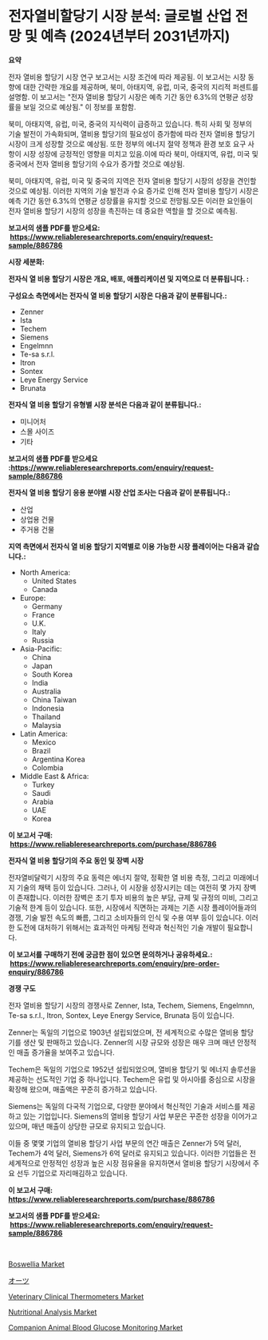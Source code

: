 <p><h1>전자열비할당기 시장 분석: 글로벌 산업 전망 및 예측 (2024년부터 2031년까지)</h1></p><p><strong>요약</strong></p>
<p><p>전자 열비용 할당기 시장 연구 보고서는 시장 조건에 따라 제공됨. 이 보고서는 시장 동향에 대한 간략한 개요를 제공하며, 북미, 아태지역, 유럽, 미국, 중국의 지리적 퍼센트를 설명함. 이 보고서는 "전자 열비용 할당기 시장은 예측 기간 동안 6.3%의 연평균 성장률을 보일 것으로 예상됨." 이 정보를 포함함.</p><p>북미, 아태지역, 유럽, 미국, 중국의 지식력이 급증하고 있습니다. 특히 사회 및 정부의 기술 발전이 가속화되며, 열비용 할당기의 필요성이 증가함에 따라 전자 열비용 할당기 시장이 크게 성장할 것으로 예상됨. 또한 정부의 에너지 절약 정책과 환경 보호 요구 사항이 시장 성장에 긍정적인 영향을 미치고 있음.이에 따라 북미, 아태지역, 유럽, 미국 및 중국에서 전자 열비용 할당기의 수요가 증가할 것으로 예상됨. </p><p>북미, 아태지역, 유럽, 미국 및 중국의 지역은 전자 열비용 할당기 시장의 성장을 견인할 것으로 예상됨. 이러한 지역의 기술 발전과 수요 증가로 인해 전자 열비용 할당기 시장은 예측 기간 동안 6.3%의 연평균 성장률을 유지할 것으로 전망됨.모든 이러한 요인들이 전자 열비용 할당기 시장의 성장을 촉진하는 데 중요한 역할을 할 것으로 예측됨.</p></p>
<p><strong>보고서의 샘플 PDF를 받으세요: &nbsp;<a href="https://www.reliableresearchreports.com/enquiry/request-sample/886786">https://www.reliableresearchreports.com/enquiry/request-sample/886786</a></strong></p>
<p><strong>시장 세분화:</strong></p>
<p><strong> 전자식 열 비용 할당기 시장은 개요, 배포, 애플리케이션 및 지역으로 더 분류됩니다. :</strong></p>
<p><strong>구성요소 측면에서는 전자식 열 비용 할당기 시장은 다음과 같이 분류됩니다.:</strong></p>
<p><ul><li>Zenner</li><li>Ista</li><li>Techem</li><li>Siemens</li><li>Engelmnn</li><li>Te-sa s.r.l.</li><li>Itron</li><li>Sontex</li><li>Leye Energy Service</li><li>Brunata</li></ul></p>
<p><strong> 전자식 열 비용 할당기 유형별 시장 분석은 다음과 같이 분류됩니다.:</strong></p>
<p><ul><li>미니어처</li><li>스몰 사이즈</li><li>기타</li></ul></p>
<p><strong>보고서의 샘플 PDF를 받으세요 :<a href="https://www.reliableresearchreports.com/enquiry/request-sample/886786">https://www.reliableresearchreports.com/enquiry/request-sample/886786</a></strong></p>
<p><strong> 전자식 열 비용 할당기 응용 분야별 시장 산업 조사는 다음과 같이 분류됩니다.:</strong></p>
<p><ul><li>산업</li><li>상업용 건물</li><li>주거용 건물</li></ul></p>
<p><strong>지역 측면에서 전자식 열 비용 할당기 지역별로 이용 가능한 시장 플레이어는 다음과 같습니다.:</strong></p>
<p><ul>
    <li>
        North America:
        <ul>
            <li>United States</li>
            <li>Canada</li>
        </ul>
    </li>
    <li>
        Europe:
        <ul>
            <li>Germany</li>
            <li>France</li>
            <li>U.K.</li>
            <li>Italy</li>
            <li>Russia</li>
        </ul>
    </li>
    <li>
        Asia-Pacific:
        <ul>
            <li>China</li>
            <li>Japan</li>
            <li>South Korea</li>
            <li>India</li>
            <li>Australia</li>
            <li>China Taiwan</li>
            <li>Indonesia</li>
            <li>Thailand</li>
            <li>Malaysia</li>
        </ul>
    </li>
    <li>
        Latin America:
        <ul>
            <li>Mexico</li>
            <li>Brazil</li>
            <li>Argentina Korea</li>
            <li>Colombia</li>
        </ul>
    </li>
    <li>
        Middle East & Africa:
        <ul>
            <li>Turkey</li>
            <li>Saudi</li>
            <li>Arabia</li>
            <li>UAE</li>
            <li>Korea</li>
        </ul>
    </li>
    </ul></p>
<p><strong>이 보고서 구매: &nbsp;<a href="https://www.reliableresearchreports.com/purchase/886786">https://www.reliableresearchreports.com/purchase/886786</a></strong></p>
<p><strong>전자식 열 비용 할당기의 주요 동인 및 장벽 시장</strong></p>
<p><p>전자열비달력기 시장의 주요 동력은 에너지 절약, 정확한 열 비용 측정, 그리고 미래에너지 기술의 채택 등이 있습니다. 그러나, 이 시장을 성장시키는 데는 여전히 몇 가지 장벽이 존재합니다. 이러한 장벽은 초기 투자 비용의 높은 부담, 규제 및 규정의 미비, 그리고 기술적 한계 등이 있습니다. 또한, 시장에서 직면하는 과제는 기존 시장 플레이어들과의 경쟁, 기술 발전 속도의 빠름, 그리고 소비자들의 인식 및 수용 여부 등이 있습니다. 이러한 도전에 대처하기 위해서는 효과적인 마케팅 전략과 혁신적인 기술 개발이 필요합니다.</p></p>
<p><strong>이 보고서를 구매하기 전에 궁금한 점이 있으면 문의하거나 공유하세요.: &nbsp;<a href="https://www.reliableresearchreports.com/enquiry/pre-order-enquiry/886786">https://www.reliableresearchreports.com/enquiry/pre-order-enquiry/886786</a></strong></p>
<p><strong>경쟁 구도</strong></p>
<p><p>전자 열비용 할당기 시장의 경쟁사로 Zenner, Ista, Techem, Siemens, Engelmnn, Te-sa s.r.l., Itron, Sontex, Leye Energy Service, Brunata 등이 있습니다. </p><p>Zenner는 독일의 기업으로 1903년 설립되었으며, 전 세계적으로 수많은 열비용 할당기를 생산 및 판매하고 있습니다. Zenner의 시장 규모와 성장은 매우 크며 매년 안정적인 매출 증가율을 보여주고 있습니다. </p><p>Techem은 독일의 기업으로 1952년 설립되었으며, 열비용 할당기 및 에너지 솔루션을 제공하는 선도적인 기업 중 하나입니다. Techem은 유럽 및 아시아를 중심으로 시장을 확장해 왔으며, 매출액은 꾸준히 증가하고 있습니다. </p><p>Siemens는 독일의 다국적 기업으로, 다양한 분야에서 혁신적인 기술과 서비스를 제공하고 있는 기업입니다. Siemens의 열비용 할당기 사업 부문은 꾸준한 성장을 이어가고 있으며, 매년 매출이 상당한 규모로 유지되고 있습니다. </p><p>이들 중 몇몇 기업의 열비용 할당기 사업 부문의 연간 매출은 Zenner가 5억 달러, Techem가 4억 달러, Siemens가 6억 달러로 유지되고 있습니다. 이러한 기업들은 전 세계적으로 안정적인 성장과 높은 시장 점유율을 유지하면서 열비용 할당기 시장에서 주요 선두 기업으로 자리매김하고 있습니다.</p></p>
<p><strong>이 보고서 구매: &nbsp; <a href="https://www.reliableresearchreports.com/purchase/886786">https://www.reliableresearchreports.com/purchase/886786</a></strong></p>
<p><strong>보고서의 샘플 PDF를 받으세요: &nbsp;<a href="https://www.reliableresearchreports.com/enquiry/request-sample/886786">https://www.reliableresearchreports.com/enquiry/request-sample/886786</a></strong><strong></strong></p>
<p>&nbsp;</p>
<p><p><a href="https://github.com/guneycigdem35/Market-Research-Report-List-2/blob/main/boswellia-market.md">Boswellia Market</a></p><p><a href="https://github.com/zoetazuur/Market-Research-Report-List-1/blob/main/278430017482.md">オーツ</a></p><p><a href="https://www.linkedin.com/pulse/veterinary-clinical-thermometers-market-goal-estimating-size-kqexf?trackingId=nteRTwqYxG%2BBKn9vByqKoA%3D%3D">Veterinary Clinical Thermometers Market</a></p><p><a href="https://github.com/biheemgalvinlouises6hokrh3h/Market-Research-Report-List-1/blob/main/nutritional-analysis-market.md">Nutritional Analysis Market</a></p><p><a href="https://www.linkedin.com/pulse/companion-animal-blood-glucose-monitoring-market-size-trends-vxjsf?trackingId=AwTtkl%2FZM9beebSThMjy%2BA%3D%3D">Companion Animal Blood Glucose Monitoring Market</a></p></p>